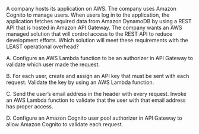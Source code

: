A company hosts its application on AWS. The company uses Amazon Cognito to manage users. When users log in to the application, the application fetches required data from Amazon DynamoDB by using a REST API that is hosted in Amazon API Gateway. The company wants an AWS managed solution that will control access to the REST API to reduce development efforts. Which solution will meet these requirements with the LEAST operational overhead? 

A. Configure an AWS Lambda function to be an authorizer in API Gateway to validate which user made the request. 

B. For each user, create and assign an API key that must be sent with each request. Validate the key by using an AWS Lambda function. 

C. Send the user’s email address in the header with every request. Invoke an AWS Lambda function to validate that the user with that email address has proper access. 

D. Configure an Amazon Cognito user pool authorizer in API Gateway to allow Amazon Cognito to validate each request.